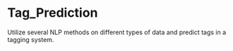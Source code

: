 # Tag_Prediction
Utilize several NLP methods on different types of data and predict tags in a tagging system.
